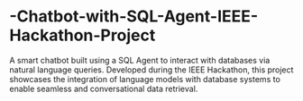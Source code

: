 # -Chatbot-with-SQL-Agent-IEEE-Hackathon-Project
A smart chatbot built using a SQL Agent to interact with databases via natural language queries. Developed during the IEEE Hackathon, this project showcases the integration of language models with database systems to enable seamless and conversational data retrieval.

